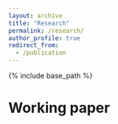 ```yaml
---
layout: archive
title: "Research"
permalink: /research/
author_profile: true
redirect_from:
  - /publication
---
```


{% include base_path %}


Working paper
======
